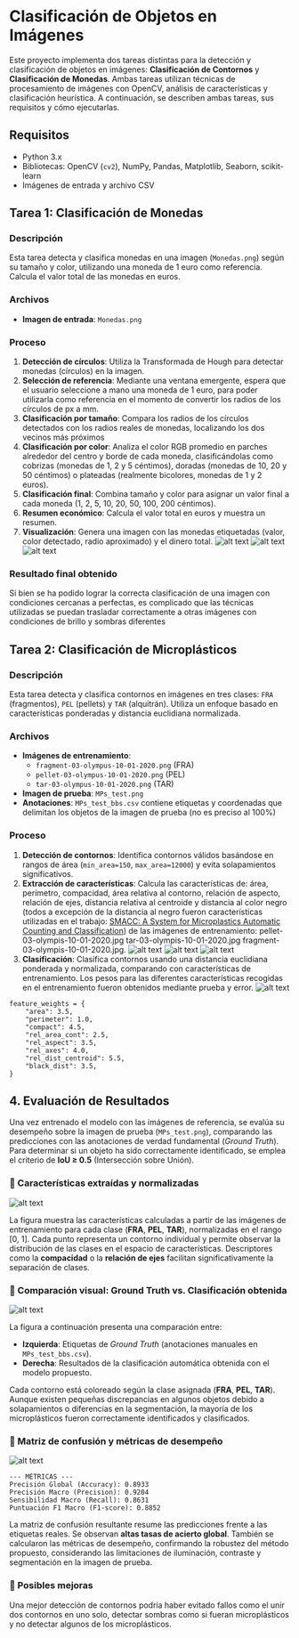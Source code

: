 # Clasificación de Objetos en Imágenes

Este proyecto implementa dos tareas distintas para la detección y clasificación de objetos en imágenes: **Clasificación de Contornos** y **Clasificación de Monedas**. Ambas tareas utilizan técnicas de procesamiento de imágenes con OpenCV, análisis de características y clasificación heurística. A continuación, se describen ambas tareas, sus requisitos y cómo ejecutarlas.

## Requisitos
- Python 3.x
- Bibliotecas: OpenCV (`cv2`), NumPy, Pandas, Matplotlib, Seaborn, scikit-learn
- Imágenes de entrada y archivo CSV

## Tarea 1: Clasificación de Monedas
### Descripción
Esta tarea detecta y clasifica monedas en una imagen (`Monedas.png`) según su tamaño y color, utilizando una moneda de 1 euro como referencia. Calcula el valor total de las monedas en euros.

### Archivos
- **Imagen de entrada**: `Monedas.png`

### Proceso
1. **Detección de círculos**: Utiliza la Transformada de Hough para detectar monedas (círculos) en la imagen.
2. **Selección de referencia**: Mediante una ventana emergente, espera que el usuario seleccione a mano una moneda de 1 euro, para poder utilizarla como referencia en el momento de convertir los radios de los círculos de px a mm.
3. **Clasificación por tamaño**: Compara los radios de los círculos detectados con los radios reales de monedas, localizando los dos vecinos más próximos
4. **Clasificación por color**: Analiza el color RGB promedio en parches alrededor del centro y borde de cada moneda, clasificándolas como cobrizas (monedas de 1, 2 y 5 céntimos), doradas (monedas de 10, 20 y 50 céntimos) o plateadas (realmente bicolores, monedas de 1 y 2 euros).
5. **Clasificación final**: Combina tamaño y color para asignar un valor final a cada moneda (1, 2, 5, 10, 20, 50, 100, 200 céntimos).
6. **Resumen económico**: Calcula el valor total en euros y muestra un resumen.
7. **Visualización**: Genera una imagen con las monedas etiquetadas (valor, color detectado, radio aproximado) y el dinero total.
![alt text](readme_images/image.png)
![alt text](readme_images/image1.png)
![alt text](readme_images/image2.png)
### Resultado final obtenido
Si bien se ha podido lograr la correcta clasificación de una imagen con condiciones cercanas a perfectas, es complicado que las técnicas utilizadas se puedan trasladar correctamente a otras imágenes con condiciones de brillo y sombras diferentes
## Tarea 2: Clasificación de Microplásticos
### Descripción
Esta tarea detecta y clasifica contornos en imágenes en tres clases: `FRA` (fragmentos), `PEL` (pellets) y `TAR` (alquitrán). Utiliza un enfoque basado en características ponderadas y distancia euclidiana normalizada.

### Archivos
- **Imágenes de entrenamiento**:
  - `fragment-03-olympus-10-01-2020.png` (FRA)
  - `pellet-03-olympus-10-01-2020.png` (PEL)
  - `tar-03-olympus-10-01-2020.png` (TAR)
- **Imagen de prueba**: `MPs_test.png`
- **Anotaciones**: `MPs_test_bbs.csv` contiene etiquetas y coordenadas que delimitan los objetos de la imagen de prueba (no es preciso al 100%)

### Proceso
1. **Detección de contornos**: Identifica contornos válidos basándose en rangos de área (`min_area=150`, `max_area=12000`) y evita solapamientos significativos.
2. **Extracción de características**: Calcula las características de: área, perímetro, compacidad, área relativa al contorno, relación de aspecto, relación de ejes, distancia relativa al centroide y distancia al color negro (todos a excepción de la distancia al negro fueron características utilizadas en el trabajo: [SMACC: A System for Microplastics Automatic Counting and Classification](https://doi.org/10.1109/ACCESS.2020.2970498)) de las imágenes de entrenamiento: pellet-03-olympis-10-01-2020.jpg tar-03-olympis-10-01-2020.jpg fragment-03-olympis-10-01-2020.jpg.
![alt text](readme_images/image3.png)
![alt text](readme_images/image4.png)
![alt text](readme_images/image5.png)
3. **Clasificación**: Clasifica contornos usando una distancia euclidiana ponderada y normalizada, comparando con características de entrenamiento. Los pesos para las diferentes características recogidas en el entrenamiento fueron obtenidos mediante prueba y error.
![alt text](readme_images/image6.png)
```
feature_weights = {
    "area": 3.5,
    "perimeter": 1.0,
    "compact": 4.5,
    "rel_area_cont": 2.5,
    "rel_aspect": 3.5,
    "rel_axes": 4.0,
    "rel_dist_centroid": 5.5,
    "black_dist": 3.5,
}
```
## 4. Evaluación de Resultados

Una vez entrenado el modelo con las imágenes de referencia, se evalúa su desempeño sobre la imagen de prueba (`MPs_test.png`), comparando las predicciones con las anotaciones de verdad fundamental (*Ground Truth*). Para determinar si un objeto ha sido correctamente identificado, se emplea el criterio de **IoU ≥ 0.5** (Intersección sobre Unión).

### 🔹 Características extraídas y normalizadas
![alt text](readme_images/image6.png)

La figura muestra las características calculadas a partir de las imágenes de entrenamiento para cada clase (**FRA**, **PEL**, **TAR**), normalizadas en el rango [0, 1]. Cada punto representa un contorno individual y permite observar la distribución de las clases en el espacio de características. Descriptores como la **compacidad** o la **relación de ejes** facilitan significativamente la separación de clases.

### 🔹 Comparación visual: Ground Truth vs. Clasificación obtenida
![alt text](readme_images/image7.png)

La figura a continuación presenta una comparación entre:

- **Izquierda**: Etiquetas de *Ground Truth* (anotaciones manuales en `MPs_test_bbs.csv`).
- **Derecha**: Resultados de la clasificación automática obtenida con el modelo propuesto.

Cada contorno está coloreado según la clase asignada (**FRA**, **PEL**, **TAR**). Aunque existen pequeñas discrepancias en algunos objetos debido a solapamientos o diferencias en la segmentación, la mayoría de los microplásticos fueron correctamente identificados y clasificados.

### 🔹 Matriz de confusión y métricas de desempeño
![alt text](readme_images/image8.png)

```
--- MÉTRICAS ---
Precisión Global (Accuracy): 0.8933
Precisión Macro (Precision): 0.9204
Sensibilidad Macro (Recall): 0.8631
Puntuación F1 Macro (F1-score): 0.8852
```
La matriz de confusión resultante resume las predicciones frente a las etiquetas reales. Se observan **altas tasas de acierto global**. También se calcularon las métricas de desempeño, confirmando la robustez del método propuesto, considerando las limitaciones de iluminación, contraste y segmentación en la imagen de prueba.

### 🔹 Posibles mejoras
Una mejor detección de contornos podría haber evitado fallos como el unir dos contornos en uno solo, detectar sombras como si fueran microplásticos y no detectar algunos de los microplásticos.